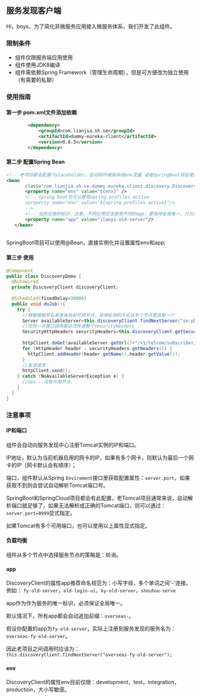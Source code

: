 ## 服务发现客户端
Hi，boys，为了简化非微服务应用接入微服务体系，我们开发了此组件。

### 限制条件
* 组件仅限服务端应用使用
* 组件使用JDK8编译
* 组件需依赖Spring Framework（管理生命周期），但是可方便改为独立使用（有需要的私聊）

### 使用指南
#### 第一步 pom.xml文件添加依赖

``` xml
 		<dependency>
			<groupId>com.lianjia.sh.se</groupId>
			<artifactId>dummy-eureka-client</artifactId>
			<version>0.8.3</version>
		</dependency>
 ```

 
#### 第二步 配置Spring Bean

 ``` xml
<!-- 老项目都会配置个placeholder，自动将环境保存成env变量 或者SpringBoot项目使用spring.profiles.active -->
<bean
		class="com.lianjia.sh.se.dummy.eureka.client.discovery.DiscoveryClient">
		<property name="env" value="${env}" />
		<!-- spring boot也可以使用spring.profiles.active
		<property name="env" value="${spring.profiles.active}"/>
		-->
		<!-- 当前应用的标识，注意，不同应用应该使用不同的app，要保持全局唯一，只允许字母数字和连字符 -->
		<property name="app" value="jiaoyi-old-server"/>
	</bean>
	
``` 
 
SpringBoot项目可以使用@Bean，直接实例化并设置属性env和app;

#### 第三步 使用
``` java
@Component
public class DiscoveryDemo {
  @Autowired
  private DiscoveryClient discoveryClient;
  
  @Scheduled(fixedDelay=30000)
  public void doJob(){
    try {
      //根据微服务名来查询当前可用节点，采用轮询的方式从多个节点里选取一个
      Server availableServer=this.discoveryClient.findNextServer("se-phonebook");
      //任何一次接口调用都必须传递整个securityHeaders
      SecurityHttpHeaders securityHeaders=this.discoveryClient.getSecurityHttpHeaders();
      
      httpClient.doGet(availableServer.getUrl()+"/v1/telcom/subscriber/5430112544727/number")
      for (HttpHeader header : securityHeaders.getHeaders()) {
        httpClient.addHeader(header.getName(),header.getValue());
      }
      //发送请求
      httpClient.send();
    } catch (NoAvailableServerException e) {
      //ops...没有可用节点.
    }
  }
}
```
### 注意事项
#### IP和端口
组件会自动向服务发现中心注册Tomcat实例的IP和端口。

IP地址，默认为当前机器启用的网卡的IP，如果有多个网卡，则默认为最后一个网卡的IP（网卡默认会有顺序）；

端口，组件默认从Spring `Enviroment`接口里获取配置属性：`server.port`，如果获取不到则会尝试自动解析Tomcat端口号。


SpringBoot和SpringCloud项目都会有此配置，老Tomcat项目通常来说，自动解析端口就足够了，如果无法解析成正确的Tomcat端口，则可以通过：`server.port=8999`显式指定。

如果Tomcat有多个可用端口，也可以使用以上属性显式指定。

#### 负载均衡
组件从多个节点中选择服务节点的策略是：轮询。

#### app
 DiscoveryClient的属性app推荐命名规范为：小写字母，多个单词之间'-'连接。
 例如： `fy-old-server`，`old-login-ui`，`ky-old-server`，`shouhou-serve`
 
 app作为作为服务的唯一标识，必须保证全局唯一。
 
 默认情况下，所有app都会自动追加前缀：`overseas-`。
 
 假设你配置的app为`fy-old-server`，实际上注册到服务发现的服务名为：`overseas-fy-old-server`。
 
 因此老项目之间调用时应该为：`this.discoveryClient.findNextServer("overseas-fy-old-server");`
 
#### env
  DiscoveryClient的属性env目前仅限：development，test，integration，production，大小写敏感。
